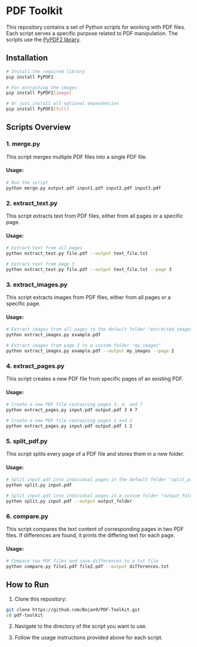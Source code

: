 # PDF Toolkit

This repository contains a set of Python scripts for working with PDF files. Each script serves a specific purpose related to PDF manipulation. The scripts use the [PyPDF2 library](https://pypdf2.readthedocs.io/en/3.0.0/index.html).

## Installation

```bash
# Install the required library
pip install PyPDF2

# For extracting the images
pip install PyPDF2[image]

# Or just install all optional dependencies
pip install PyPDF2[full]
```

## Scripts Overview

### 1. merge.py

This script merges multiple PDF files into a single PDF file.

#### Usage:

```bash
# Run the script
python merge.py output.pdf input1.pdf input2.pdf input3.pdf
```

### 2. extract_text.py

This script extracts text from PDF files, either from all pages or a specific page.

#### Usage:

```bash
# Extract text from all pages
python extract_text.py file.pdf --output text_file.txt

# Extract text from page 3
python extract_text.py file.pdf --output text_file.txt --page 3
```

### 3. extract_images.py

This script extracts images from PDF files, either from all pages or a specific page.

#### Usage:

```bash
# Extract images from all pages to the default folder "extracted_images"
python extract_images.py example.pdf

# Extract images from page 2 to a custom folder "my_images"
python extract_images.py example.pdf --output my_images --page 2
```

### 4. extract_pages.py

This script creates a new PDF file from specific pages of an existing PDF.

#### Usage:

```bash
# Create a new PDF file containing pages 3, 4, and 7
python extract_pages.py input.pdf output.pdf 3 4 7

# Create a new PDF file containing pages 1 and 2
python extract_pages.py input.pdf output.pdf 1 2
```

### 5. split_pdf.py

This script splits every page of a PDF file and stores them in a new folder.

#### Usage:

```bash
# Split input.pdf into individual pages in the default folder "split_pages"
python split.py input.pdf

# Split input.pdf into individual pages in a custom folder "output_folder"
python split.py input.pdf --output output_folder
```

### 6. compare.py

This script compares the text content of corresponding pages in two PDF files. If differences are found, it prints the differing text for each page.

#### Usage:

```bash
# Compare two PDF files and save differences to a txt file
python compare.py file1.pdf file2.pdf --output differences.txt
```

## How to Run

1. Clone this repository:

```bash
git clone https://github.com/Bojan9/PDF-Toolkit.git
cd pdf-toolkit
```

2. Navigate to the directory of the script you want to use.

3. Follow the usage instructions provided above for each script.
